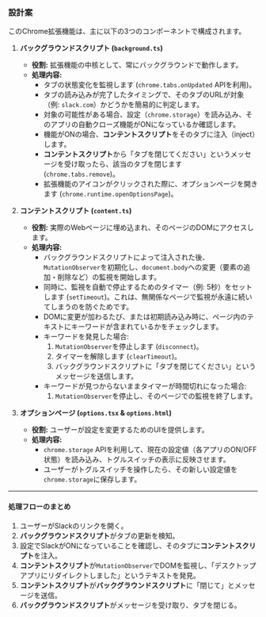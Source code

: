 ### **設計案**

このChrome拡張機能は、主に以下の3つのコンポーネントで構成されます。

1.  **バックグラウンドスクリプト (`background.ts`)**
    *   **役割:** 拡張機能の中核として、常にバックグラウンドで動作します。
    *   **処理内容:**
        *   タブの状態変化を監視します (`chrome.tabs.onUpdated` APIを利用)。
        *   タブの読み込みが完了したタイミングで、そのタブのURLが対象（例: `slack.com`）かどうかを簡易的に判定します。
        *   対象の可能性がある場合、設定（`chrome.storage`）を読み込み、そのアプリの自動クローズ機能がONになっているか確認します。
        *   機能がONの場合、**コンテントスクリプト**をそのタブに注入（inject）します。
        *   **コンテントスクリプト**から「タブを閉じてください」というメッセージを受け取ったら、該当のタブを閉じます (`chrome.tabs.remove`)。
        *   拡張機能のアイコンがクリックされた際に、オプションページを開きます (`chrome.runtime.openOptionsPage`)。

2.  **コンテントスクリプト (`content.ts`)**
    *   **役割:** 実際のWebページに埋め込まれ、そのページのDOMにアクセスします。
    *   **処理内容:**
        *   バックグラウンドスクリプトによって注入された後、`MutationObserver`を初期化し、`document.body`への変更（要素の追加・削除など）の監視を開始します。
        *   同時に、監視を自動で停止するためのタイマー（例: 5秒）をセットします (`setTimeout`)。これは、無関係なページで監視が永遠に続いてしまうのを防ぐためです。
        *   DOMに変更が加わるたび、または初期読み込み時に、ページ内のテキストにキーワードが含まれているかをチェックします。
        *   キーワードを発見した場合:
            1.  `MutationObserver`を停止します (`disconnect`)。
            2.  タイマーを解除します (`clearTimeout`)。
            3.  バックグラウンドスクリプトに「タブを閉じてください」というメッセージを送信します。
        *   キーワードが見つからないままタイマーが時間切れになった場合:
            1.  `MutationObserver`を停止し、そのページでの監視を終了します。

3.  **オプションページ (`options.tsx` & `options.html`)**
    *   **役割:** ユーザーが設定を変更するためのUIを提供します。
    *   **処理内容:**
        *   `chrome.storage` APIを利用して、現在の設定値（各アプリのON/OFF状態）を読み込み、トグルスイッチの表示に反映させます。
        *   ユーザーがトグルスイッチを操作したら、その新しい設定値を`chrome.storage`に保存します。

---

#### **処理フローのまとめ**

1.  ユーザーがSlackのリンクを開く。
2.  **バックグラウンドスクリプト**がタブの更新を検知。
3.  設定でSlackがONになっていることを確認し、そのタブに**コンテントスクリプト**を注入。
4.  **コンテントスクリプト**が`MutationObserver`でDOMを監視し、「デスクトップアプリにリダイレクトしました」というテキストを発見。
5.  **コンテントスクリプト**が**バックグラウンドスクリプト**に「閉じて」とメッセージを送信。
6.  **バックグラウンドスクリプト**がメッセージを受け取り、タブを閉じる。
